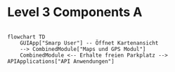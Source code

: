 # Level 3 Components A

```mermaid

flowchart TD
    GUIApp["Smarp User"] -- Öffnet Kartenansicht
    --> CombinedModule["Maps und GPS Modul"]
    CombinedModule <-- Erhalte freien Parkplatz --> APIApplications["API Anwendungen"]


```
